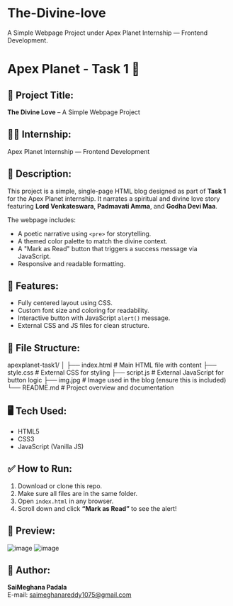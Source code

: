 # The-Divine-love
A Simple Webpage Project under Apex Planet Internship — Frontend Development.
# Apex Planet - Task 1 🌟

## 📌 Project Title:
**The Divine Love** – A Simple Webpage Project

## 🧑‍💻 Internship:
Apex Planet Internship — Frontend Development

## 📄 Description:
This project is a simple, single-page HTML blog designed as part of **Task 1** for the Apex Planet internship. It narrates a spiritual and divine love story featuring **Lord Venkateswara**, **Padmavati Amma**, and **Godha Devi Maa**.

The webpage includes:
- A poetic narrative using `<pre>` for storytelling.
- A themed color palette to match the divine context.
- A "Mark as Read" button that triggers a success message via JavaScript.
- Responsive and readable formatting.

## 🚀 Features:
- Fully centered layout using CSS.
- Custom font size and coloring for readability.
- Interactive button with JavaScript `alert()` message.
- External CSS and JS files for clean structure.

## 📁 File Structure:
apexplanet-task1/
│
├── index.html # Main HTML file with content
├── style.css # External CSS for styling
├── script.js # External JavaScript for button logic
├── img.jpg # Image used in the blog (ensure this is included)
└── README.md # Project overview and documentation

## 🖥️ Tech Used:
- HTML5
- CSS3
- JavaScript (Vanilla JS)

## ✅ How to Run:
1. Download or clone this repo.
2. Make sure all files are in the same folder.
3. Open `index.html` in any browser.
4. Scroll down and click **“Mark as Read”** to see the alert!

## 📸 Preview:
![image](https://github.com/user-attachments/assets/0dddd80d-c174-41ae-bac9-1b2cae748fc7)
![image](https://github.com/user-attachments/assets/bffc99ae-ac8f-4cd1-b7ed-f419e27c69e4)

## 🧠 Author:
**SaiMeghana Padala**  
E-mail: saimeghanareddy1075@gmail.com
